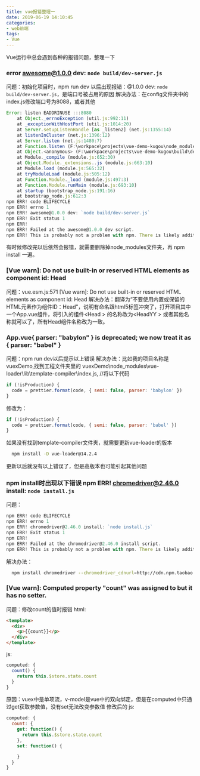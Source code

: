 ```yaml
---
title: vue报错整理一
date: 2019-06-19 14:10:45
categories:
- web前端 
tags: 
- Vue
---
```

  Vue运行中总会遇到各种的报错问题，整理一下

### error awesome@1.0.0 dev: `node build/dev-server.js`
问题：初始化项目时，npm run dev 以后出现报错：@1.0.0 dev: `node build/dev-server.js`，是端口号被占用的原因
解决办法：在config文件夹中的index.js修改端口号为8088，或者其他
<!-- more -->
``` javascript
Error: listen EADDRINUSE :::8080
    at Object._errnoException (util.js:992:11)
    at _exceptionWithHostPort (util.js:1014:20)
    at Server.setupListenHandle [as _listen2] (net.js:1355:14)
    at listenInCluster (net.js:1396:12)
    at Server.listen (net.js:1480:7)
    at Function.listen (F:\workpace\projects\vue-demo-kugou\node_modules\express\lib\application.js:618:24)
    at Object.<anonymous> (F:\workpace\projects\vue-demo-kugou\build\dev-server.js:82:18)
    at Module._compile (module.js:652:30)
    at Object.Module._extensions..js (module.js:663:10)
    at Module.load (module.js:565:32)
    at tryModuleLoad (module.js:505:12)
    at Function.Module._load (module.js:497:3)
    at Function.Module.runMain (module.js:693:10)
    at startup (bootstrap_node.js:191:16)
    at bootstrap_node.js:612:3
npm ERR! code ELIFECYCLE
npm ERR! errno 1
npm ERR! awesome@1.0.0 dev: `node build/dev-server.js`
npm ERR! Exit status 1
npm ERR!
npm ERR! Failed at the awesome@1.0.0 dev script.
npm ERR! This is probably not a problem with npm. There is likely additional logging output above.
```
有时候修改完以后依然会报错，就需要删除掉node_modules文件夹，再 npm install 一遍。

### [Vue warn]: Do not use built-in or reserved HTML elements as component id: Head
问题：vue.esm.js:571 [Vue warn]: Do not use built-in or reserved HTML elements as component id: Head
解决办法：翻译为“不要使用内置或保留的HTML元素作为组件ID：Head”，说明有命名跟html5标签冲突了，打开项目其中一个App.vue组件，将引入的组件<Head \> 的名称改为<HeadYY \> 或者其他名称就可以了，所有Head组件名称改为一致。

### App.vue{ parser: "babylon" } is deprecated; we now treat it as { parser: "babel" }
问题：npm run dev以后提示以上错误
解决办法：比如我的项目名称是vuexDemo,找到工程文件夹里的 vuexDemo\node_modules\vue-loader\lib\template-compiler\index.js,
//将以下代码
``` javascript
if (!isProduction) {
  code = prettier.format(code, { semi: false, parser: 'babylon' })
}
```
修改为：
``` javascript
if (!isProduction) {
  code = prettier.format(code, { semi: false, parser: 'babel' })
}
```
如果没有找到template-compiler文件夹，就需要更新vue-loader的版本
``` bash
  npm install -D vue-loader@14.2.4
```
更新以后就没有以上错误了，但是高版本也可能引起其他问题

### npm install时出现以下错误 npm ERR! chromedriver@2.46.0 install: `node install.js`
问题：
``` javascript
npm ERR! code ELIFECYCLE
npm ERR! errno 1
npm ERR! chromedriver@2.46.0 install: `node install.js`
npm ERR! Exit status 1
npm ERR!
npm ERR! Failed at the chromedriver@2.46.0 install script.
npm ERR! This is probably not a problem with npm. There is likely additional logging output above.
```
解决办法：
``` bash
  npm install chromedriver --chromedriver_cdnurl=http://cdn.npm.taobao.org/dist/chromedriver
```

### [Vue warn]: Computed property "count" was assigned to but it has no setter.
问题：修改count的值时报错
html:
``` html
<template>
  <div>
    <p>{{count}}</p>
  </div>
</template>
```
js:
``` javascript
computed: {
  count() {
    return this.$store.state.count
  }
}
```
原因：vuex中是单项流，v-model是vue中的双向绑定，但是在computed中只通过get获取参数值，没有set无法改变参数值
修改后的 js:
``` javascript
computed: {
  count: {
    get: function() {
      return this.$store.state.count
    },
    set: function() {

    }
  }
}
```
